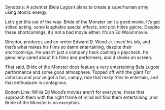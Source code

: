 Synopsis: A scientist (Bela Lugosi) plans to create a superhuman army using atomic energy.

Let’s get this out of the way: Bride of the Monster isn’t a good movie.  It’s got stilted acting, some laughable special effects, and plot holes galore.  Despite these shortcomings, it’s not a bad movie either.  It’s an Ed Wood movie.

Director, producer, and co-writer Edward D. Wood Jr. loved his job, and that’s what makes his films so damn entertaining, despite their shortcomings.  He wasn’t just a company hack cashing a paycheck, he genuinely cared about his films and performers, and it shows on screen. 

That said, Bride of the Monster does feature a very entertaining Bela Lugosi performance and some good atmosphere.  Topped off with the giant Tor Johnson and you’ve got a fun, campy, ride that really <em>tries</em> to entertain, and that enthusiasm is contagious.

Bottom Line: While Ed Wood’s movies aren’t for everyone, those that approach them with the right frame of mind will find them entertaining, and Bride of the Monster is no exception.
